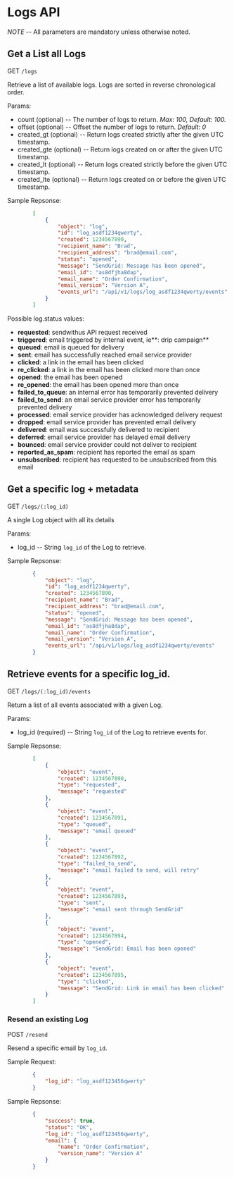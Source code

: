 # Logs API


*NOTE* -- All parameters are mandatory unless otherwise noted.

## Get a List all Logs

GET `/logs`

Retrieve a list of available logs. Logs are sorted in reverse chronological order.

Params:

- count (optional) -- The number of logs to return. *Max: 100, Default: 100.*
- offset (optional) -- Offset the number of logs to return. *Default: 0*
- created_gt (optional) -- Return logs created strictly after the given UTC timestamp.
- created_gte (optional) -- Return logs created on or after the given UTC timestamp.
- created_lt (optional) -- Return logs created strictly before the given UTC timestamp.
- created_lte (optional) -- Return logs created on or before the given UTC timestamp.

Sample Repsonse:

```json
        [
            {
                "object": "log",
                "id": "log_asdf1234qwerty",
                "created": 1234567890,
                "recipient_name": "Brad",
                "recipient_address": "brad@email.com",
                "status": "opened",
                "message": "SendGrid: Message has been opened",
                "email_id": "as8dfjha8dap",
                "email_name": "Order Confirmation",
                "email_version": "Version A",
                "events_url": "/api/v1/logs/log_asdf1234qwerty/events"
            }
        ]
```

Possible log.status values:

- **requested**: sendwithus API request received
- **triggered**: email triggered by internal event, ie**: drip campaign**
- **queued**: email is queued for delivery
- **sent**: email has successfully reached email service provider
- **clicked**: a link in the email has been clicked
- **re_clicked**: a link in the email has been clicked more than once
- **opened**: the email has been opened
- **re_opened**: the email has been opened more than once
- **failed\_to\_queue**: an internal error has temporarily prevented delivery
- **failed\_to\_send**: an email service provider error has temporarily prevented delivery
- **processed**: email service provider has acknowledged delivery request
- **dropped**: email service provider has prevented email delivery
- **delivered**: email was successfully delivered to recipient
- **deferred**: email service provider has delayed email delivery
- **bounced**: email service provider could not deliver to recipient
- **reported\_as\_spam**: recipient has reported the email as spam
- **unsubscribed**: recipient has requested to be unsubscribed from this email



## Get a specific log + metadata

GET `/logs/(:log_id)`

A single Log object with all its details

Params:

- log_id -- String `log_id` of the Log to retrieve.

Sample Repsonse:

```json
        {
            "object": "log",
            "id": "log_asdf1234qwerty",
            "created": 1234567890,
            "recipient_name": "Brad",
            "recipient_address": "brad@email.com",
            "status": "opened",
            "message": "SendGrid: Message has been opened",
            "email_id": "as8dfjha8dap",
            "email_name": "Order Confirmation",
            "email_version": "Version A",
            "events_url": "/api/v1/logs/log_asdf1234qwerty/events"
        }
```

## Retrieve events for a specific log_id.

GET `/logs/(:log_id)/events`

Return a list of all events associated with a given Log.

Params:

- log_id (required) -- String `log_id` of the Log to retrieve events for.

Sample Repsonse:

```json
        [
            {
                "object": "event",
                "created": 1234567890,
                "type": "requested",
                "message": "requested"
            },
            {
                "object": "event",
                "created": 1234567891,
                "type": "queued",
                "message": "email queued"
            },
            {
                "object": "event",
                "created": 1234567892,
                "type": "failed_to_send",
                "message": "email failed to send, will retry"
            },
            {
                "object": "event",
                "created": 1234567893,
                "type": "sent",
                "message": "email sent through SendGrid"
            },
            {
                "object": "event",
                "created": 1234567894,
                "type": "opened",
                "message": "SendGrid: Email has been opened"
            },
            {
                "object": "event",
                "created": 1234567895,
                "type": "clicked",
                "message": "SendGrid: Link in email has been clicked"
            }
        ]
```


### Resend an existing Log

POST `/resend`

Resend a specific email by `log_id`.


Sample Request:

```json
        {
            "log_id": "log_asdf123456qwerty"
        }
```

Sample Repsonse:

```json
        {
            "success": true,
            "status": "OK",
            "log_id": "log_asdf123456qwerty",
            "email": {
                "name": "Order Confirmation",
                "version_name": "Version A"
            }
        }
```
